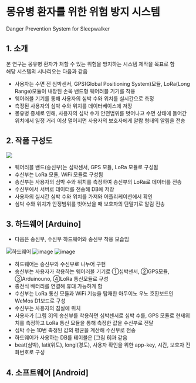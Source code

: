# 몽유병 환자를 위한 위험 방지 시스템
Danger Prevention System for Sleepwalker



## 1. 소개  
본 연구는 몽유병 환자가 처할 수 있는 위험을 방지하는 시스템 제작을 목표로 함  
해당 시스템의 시나리오는 다음과 같음  
* 사용자는 수면 전 심박센서, GPS(Global Positioning System)모듈, LoRa(Long Range)모듈이 내장된 손목 밴드형 웨어러블 기기를 착용  
* 웨어러블 기기를 통해 사용자의 심박 수와 위치를 실시간으로 측정  
* 측정된 사용자의 심박 수와 위치를 데이터베이스에 저장   
* 몽유병 증세로 인해, 사용자의 심박 수가 안전범위를 벗어나고 수면 상태에 들어간 위치에서 일정 거리 이상 멀어지면 사용자의 보호자에게 알람 형태의 알림을 전송    


  
## 2. 작품 구성도  

<img src="https://user-images.githubusercontent.com/52437364/71821197-d1d7c400-30d4-11ea-8c88-e8bcde1b7013.png"></img>

* 웨어러블 밴드(송신부)는 심박센서, GPS 모듈, LoRa 모듈로 구성됨
* 수신부는 LoRa 모듈, WiFi 모듈로 구성됨
* 송신부는 사용자의 심박 수와 위치를 측정하여 송신부의 LoRa로 데이터를 전송
* 수신부에서 서버로 데이터를 전송해 DB에 저장
* 사용자의 실시간 심박 수와 위치를 가져와 어플리케이션에서 확인
* 심박 수와 위치가 안정범위를 벗어났을 때 보호자의 단말기로 알림 전송  



## 3. 하드웨어 [Arduino]
* 다음은 송신부, 수신부 하드웨어와 송신부 착용 모습임

![하드웨어](https://user-images.githubusercontent.com/52437364/71821984-00ef3500-30d7-11ea-9124-59419d93f902.jpg)
![image](https://user-images.githubusercontent.com/52437364/71822039-2e3be300-30d7-11ea-977f-18135fcbfc03.png)
![image](https://user-images.githubusercontent.com/52437364/71822070-3dbb2c00-30d7-11ea-8c56-401ffb714a56.png)
* 하드웨어는 송신부와 수신부로 나누어 구현
* 송신부는 사용자가 착용하는 웨어러블 기기로 ①심박센서, ②GPS모듈, ③Arduinouno, ④LoRa 통신모듈로 구성
* 충전식 배터리를 연결해 휴대 가능하게 함
* 수신부는 LoRa 통신 모듈과 WiFi 기능을 탑재한 아두이노 우노 호환보드인 WeMos D1보드로 구성
* 수신부는 사용자의 침실에 위치
* 사용자가 [그림 3]의 송신부를 착용하면 심박센서로 심박 수를, GPS 모듈로 현재위치를 측정하고 LoRa 통신 모듈을 통해 측정한 값을 수신부로 전달
* 심박 수는 10번 측정된 값의 평균을 계산해 수신부로 전송
* 하드웨어가 사용하는 DB를 테이블은 [그림 6]과 같음
* beat(심박), lati(위도), longi(경도), 사용자 확인을 위한 app-key, 시간, 보호자 전화번호로 구성



## 4. 소프트웨어 [Android]
